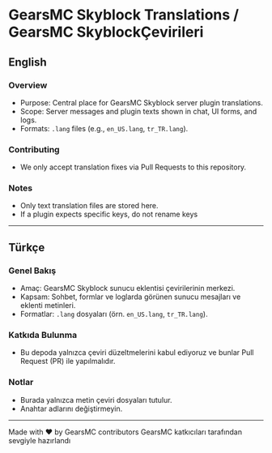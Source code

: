 # GearsMC Skyblock Translations / GearsMC SkyblockÇevirileri

## English

### Overview

- Purpose: Central place for GearsMC Skyblock server plugin translations.
- Scope: Server messages and plugin texts shown in chat, UI forms, and logs.
- Formats: `.lang` files (e.g., `en_US.lang`, `tr_TR.lang`).

### Contributing

- We only accept translation fixes via Pull Requests to this repository.

### Notes

- Only text translation files are stored here.
- If a plugin expects specific keys, do not rename keys

---

## Türkçe

### Genel Bakış

- Amaç: GearsMC Skyblock sunucu eklentisi çevirilerinin merkezi.
- Kapsam: Sohbet, formlar ve loglarda görünen sunucu mesajları ve eklenti metinleri.
- Formatlar: `.lang` dosyaları (örn. `en_US.lang`, `tr_TR.lang`).

### Katkıda Bulunma

- Bu depoda yalnızca çeviri düzeltmelerini kabul ediyoruz ve bunlar Pull Request (PR) ile yapılmalıdır.


### Notlar

- Burada yalnızca metin çeviri dosyaları tutulur.
- Anahtar adlarını değiştirmeyin.

---

Made with ❤️ by GearsMC contributors
GearsMC katkıcıları tarafından sevgiyle hazırlandı

